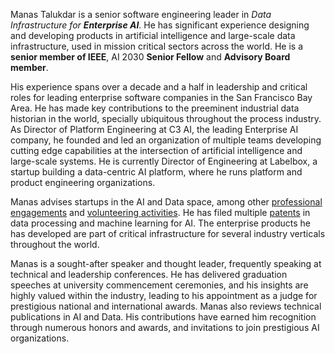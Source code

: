 Manas Talukdar is a senior software engineering leader in _Data Infrastructure for **Enterprise AI**_. He has significant experience designing and developing products in artificial intelligence and large-scale data infrastructure, used in mission critical sectors across the world. He is a **senior member of IEEE**, AI 2030 **Senior Fellow** and **Advisory Board member**.

His experience spans over a decade and a half in leadership and critical roles for leading enterprise software companies in the San Francisco Bay Area. He has made key contributions to the preeminent industrial data historian in the world, specially ubiquitous throughout the process industry. As Director of Platform Engineering at C3 AI, the leading Enterprise AI company, he founded and led an organization of multiple teams developing cutting edge capabilities at the intersection of artificial intelligence and large-scale systems. He is currently Director of Engineering at Labelbox, a startup building a data-centric AI platform, where he runs platform and product engineering organizations.

Manas advises startups in the AI and Data space, among other [professional engagements](/about/professional/engagements/) and [volunteering activities](/about/volunteering/). He has filed multiple [patents](/about/professional/patents/) in data processing and machine learning for AI. The enterprise products he has developed are part of critical infrastructure for several industry verticals throughout the world.

Manas is a sought-after speaker and thought leader, frequently speaking at technical and leadership conferences. He has delivered graduation speeches at university commencement ceremonies, and his insights are highly valued within the industry, leading to his appointment as a judge for prestigious national and international awards. Manas also reviews technical publications in AI and Data. His contributions have earned him recognition through numerous honors and awards, and invitations to join prestigious AI organizations.

